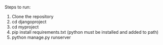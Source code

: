 Steps to run:
1. Clone the repository
2. cd djangoproject
3. cd myproject
4. pip install requirements.txt (python must be installed and added to path)
5. python manage.py runserver
